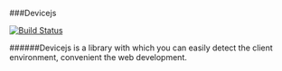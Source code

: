 ###Devicejs

[![Build Status](https://travis-ci.org/ngot/devicejs.png?branch=master)](https://travis-ci.org/ngot/devicejs)

######Devicejs is a library with which you can easily detect the client environment, convenient the web development.